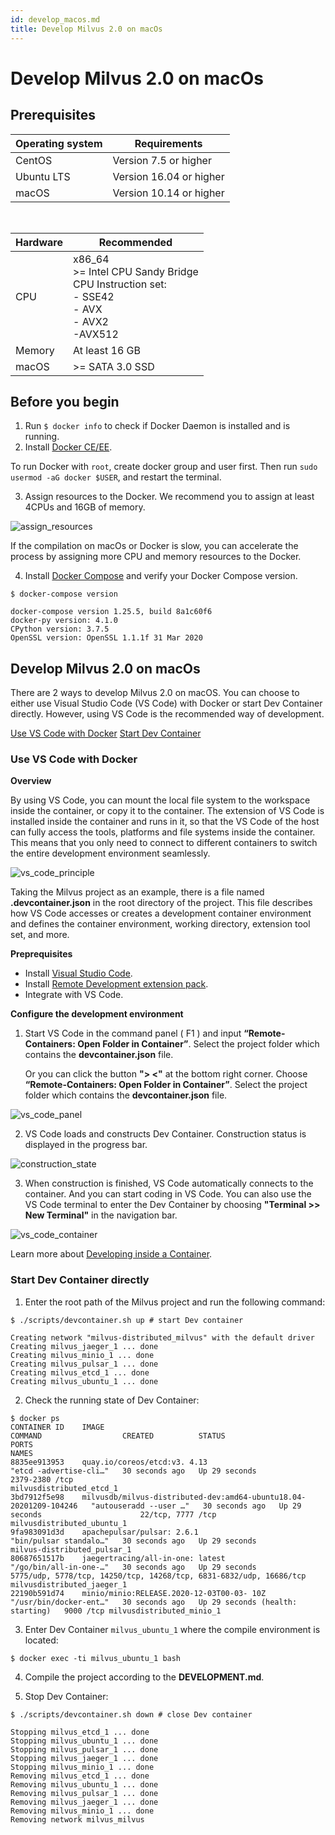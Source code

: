```yaml
---
id: develop_macos.md
title: Develop Milvus 2.0 on macOs
---
```


# Develop Milvus 2.0 on macOs

## Prerequisites
|**Operating system**|**Requirements**|
| -------------------|----------------|
|CentOS              |Version 7.5 or higher|
|Ubuntu LTS          |Version 16.04 or higher|
|macOS               |Version 10.14 or higher|

</br>

|**Hardware**|**Recommended**|
| -------------------|----------------|
|CPU              | x86_64 </br> >= Intel CPU Sandy Bridge </br> CPU Instruction set:</br> - SSE42</br> - AVX</br> - AVX2</br> -AVX512 |
|Memory         |At least 16 GB |
|macOS               |>= SATA 3.0 SSD|


## Before you begin
1. Run `$ docker info` to check if Docker Daemon is installed and is running.
2. Install [Docker CE/EE](https://docs.docker.com/get-docker/).

<div class="alert note">
To run Docker with <code>root</code>, create docker group and user first. Then run <code>sudo usermod -aG docker $USER</code>, and restart the terminal. 
</div>

3. Assign resources to the Docker. We recommend you to assign at least 4CPUs and 16GB  of memory.

![assign_resources](../../../assets/assign_resources.png)


<div class="alert note">
If the compilation on macOs  or Docker is slow, you can accelerate the process by assigning more CPU and memory resources to the Docker.
</div>


4. Install [Docker Compose](https://docs.docker.com/compose/install/) and verify your Docker Compose version. 

```
$ docker-compose version 

docker-compose version 1.25.5, build 8a1c60f6 
docker-py version: 4.1.0 
CPython version: 3.7.5 
OpenSSL version: OpenSSL 1.1.1f 31 Mar 2020 
```

## Develop Milvus 2.0 on macOs

There are 2 ways to develop Milvus 2.0 on macOS. You can choose to either use Visual Studio Code (VS Code) with Docker or start Dev Container directly. However, using VS Code is the recommended way of development.

<div class="filter">
<a href="#vscode">Use VS Code with Docker</a> <a href="#devcontainer">Start Dev Container</a>
</div>

<div class="table-wrapper filter-vscode" markdown="block">

### Use VS Code with Docker 

**Overview**

By using VS Code, you can mount the local file system to the workspace inside the container, or copy it to the container. The extension of VS Code is installed inside the container and runs in it, so that the VS Code of the host can fully access the tools, platforms and file systems inside the container. This means that you only need to connect to different containers to switch the entire development environment seamlessly.

![vs_code_principle](../../../assets/vs_code_principle.png)

Taking the Milvus project as an example, there is a file named **.devcontainer.json** in the root directory of the project. This file describes how VS Code accesses or creates a development container environment and defines the container environment, working directory, extension tool set, and more.

**Preprequisites**

- Install [Visual Studio Code](https://code.visualstudio.com/).
- Install [Remote Development extension pack](https://aka.ms/vscode-remote/download/extension).
- Integrate with VS Code.

**Configure the development environment**

1. Start VS Code in the command panel ( F1 ) and input **“Remote-Containers: Open Folder in Container”**.  Select the project folder which contains the **devcontainer.json** file. 

    Or you can click the button **"> <"** at the bottom right corner.  Choose **“Remote-Containers: Open Folder in Container”**. Select the project folder which contains the **devcontainer.json** file.

![vs_code_panel](../../../assets/vs_code_panel.png)


2. VS Code loads and constructs Dev Container. Construction status is displayed in the progress bar.

![construction_state](../../../assets/construction_state.png)


3. When construction is finished, VS Code automatically connects to the container. And you can start coding in VS Code. You can also use the VS Code terminal to enter the Dev Container by choosing **"Terminal >> New Terminal"** in the navigation bar.

![vs_code_container](../../../assets/vs_code_container.png)

<div class="alert note">
Learn more about <a href="https://code.visualstudio.com/docs/remote/containers#_quick-start-open-an-existing-folder-in-a-container">Developing inside a Container</a>.

</div>

</div>

<div class="table-wrapper filter-devcontainer" markdown="block">


### Start Dev Container directly

1. Enter the root path of the Milvus project and run the following command:

```
$ ./scripts/devcontainer.sh up # start Dev container 

Creating network "milvus-distributed_milvus" with the default driver 
Creating milvus_jaeger_1 ... done 
Creating milvus_minio_1 ... done 
Creating milvus_pulsar_1 ... done 
Creating milvus_etcd_1 ... done 
Creating milvus_ubuntu_1 ... done
```

2. Check the running state of Dev Container:

```
$ docker ps 
CONTAINER ID    IMAGE                                                                COMMAND                  CREATED          STATUS                             PORTS                                                                 NAMES 
8835ee913953    quay.io/coreos/etcd:v3. 4.13                                         "etcd -advertise-cli…"   30 seconds ago   Up 29 seconds                      2379-2380 /tcp                                                        milvusdistributed_etcd_1 
3bd7912f5e98    milvusdb/milvus-distributed-dev:amd64-ubuntu18.04- 20201209-104246   "autouseradd --user …"   30 seconds ago   Up 29 seconds                      22/tcp, 7777 /tcp                                                     milvusdistributed_ubuntu_1 
9fa983091d3d    apachepulsar/pulsar: 2.6.1                                           "bin/pulsar standalo…"   30 seconds ago   Up 29 seconds                                                                                            milvus-distributed_pulsar_1 
80687651517b    jaegertracing/all-in-one: latest                                     "/go/bin/all-in-one-…"   30 seconds ago   Up 29 seconds                      5775/udp, 5778/tcp, 14250/tcp, 14268/tcp, 6831-6832/udp, 16686/tcp    milvusdistributed_jaeger_1 
22190b591d74    minio/minio:RELEASE.2020-12-03T00-03- 10Z                            "/usr/bin/docker-ent…"   30 seconds ago   Up 29 seconds (health: starting)   9000 /tcp milvusdistributed_minio_1
```

3. Enter Dev Container `milvus_ubuntu_1` where the compile environment is located:

```
$ docker exec -ti milvus_ubuntu_1 bash
```

4. Compile the project according to the **DEVELOPMENT.md**.

5. Stop Dev Container:

```
$ ./scripts/devcontainer.sh down # close Dev container 

Stopping milvus_etcd_1 ... done 
Stopping milvus_ubuntu_1 ... done 
Stopping milvus_pulsar_1 ... done 
Stopping milvus_jaeger_1 ... done 
Stopping milvus_minio_1 ... done 
Removing milvus_etcd_1 ... done 
Removing milvus_ubuntu_1 ... done 
Removing milvus_pulsar_1 ... done 
Removing milvus_jaeger_1 ... done 
Removing milvus_minio_1 ... done 
Removing network milvus_milvus
```

</div>

